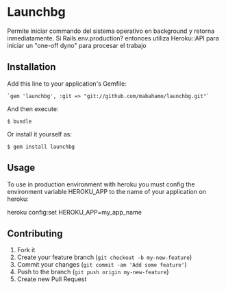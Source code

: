 # Launchbg

Permite iniciar commando del sistema operativo en background y retorna inmediatamente. Si Rails.env.production? entonces utiliza Heroku::API para iniciar un "one-off dyno" para procesar el trabajo

## Installation

Add this line to your application's Gemfile:

    `gem 'launchbg', :git => "git://github.com/mabahamo/launchbg.git"`

And then execute:

    $ bundle

Or install it yourself as:

    $ gem install launchbg

## Usage

To use in production environment with heroku you must config the environment variable HEROKU_APP to the name of your application on heroku:

heroku config:set HEROKU_APP=my_app_name

## Contributing

1. Fork it
2. Create your feature branch (`git checkout -b my-new-feature`)
3. Commit your changes (`git commit -am 'Add some feature'`)
4. Push to the branch (`git push origin my-new-feature`)
5. Create new Pull Request
